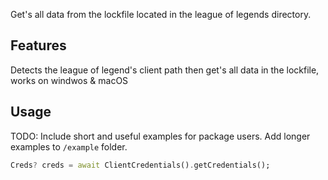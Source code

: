 Get's all data from the lockfile located in the league of legends directory.

## Features

Detects the league of legend's client path then get's all data in the lockfile, works on windwos & macOS

## Usage

TODO: Include short and useful examples for package users. Add longer examples
to `/example` folder.

```dart
Creds? creds = await ClientCredentials().getCredentials();
```
